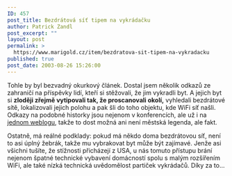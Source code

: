 ```yaml
---
ID: 457
post_title: Bezdrátová síť tipem na vykrádačku
author: Patrick Zandl
post_excerpt: ""
layout: post
permalink: >
  https://www.marigold.cz/item/bezdratova-sit-tipem-na-vykradacku
published: true
post_date: 2003-08-26 15:26:00
---
```

<P>Tohle by byl bezvadný okurkový článek. Dostal jsem několik odkazů ze zahraničí na příspěvky&#160;lidí, kteří si stěžovali, že jim vykradli byt. A jejich byt si <STRONG>zloději zřejmě vytipovali tak, že proscanovali okolí,</STRONG> vyhledali bezdrátové sítě, lokalizovali jejich polohu a pak šli do toho objektu, kde WiFi síť našli. Odkazy na podobné historky jsou nejenom v konferencích, ale už i na <A href="http://www.hyperorg.com/blogger/mtarchive/001912.html" target=_blank>jednom weblogu</A>, takže to dost možná ani není městská legenda, ale fakt. </P>
<P>Ostatně, má reálné podklady: pokud má někdo doma bezdrátovou síť, není to asi úplný žebrák, takže mu vybrakovat byt může být zajímavé. Jenže asi všichni tušíte, že stížnosti přicházejí z USA, u nás tomuto přístupu brání nejenom špatné technické vybavení domácností spolu s malým rozšířením WiFi, ale také nízká technická uvědomělost partiček vykrádačů. Díky za to...</P>
